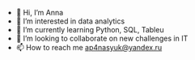 - 👋 Hi, I’m Anna
- 👀 I’m interested in data analytics
- 🌱 I’m currently learning Python, SQL, Tableu
- 💞️ I’m looking to collaborate on new challenges in IT
- 📫 How to reach me ap4nasyuk@yandex.ru


